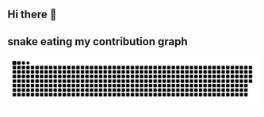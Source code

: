 ## Hi there 👋

<!--
**nuray888/nuray888** is a ✨ _special_ ✨ repository because its `README.md` (this file) appears on your GitHub profile.

Here are some ideas to get you started:

- 🔭 I’m currently working on ...
- 🌱 I’m currently learning ...
- 👯 I’m looking to collaborate on ...
- 🤔 I’m looking for help with ...
- 💬 Ask me about ...
- 📫 How to reach me: ...
- 😄 Pronouns: ...
- ⚡ Fun fact: ...
-->
## snake eating my contribution graph
![snake gif](https://github.com/AravindaJogi/AravindaJogi/blob/output/github-contribution-grid-snake-dark.svg)

